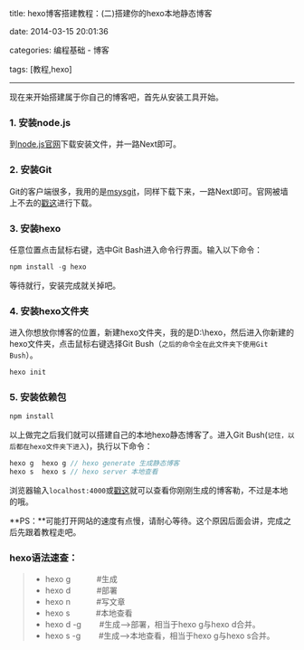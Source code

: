 title: hexo博客搭建教程：(二)搭建你的hexo本地静态博客

date: 2014-03-15 20:01:36

categories: 编程基础 - 博客

tags: [教程,hexo]

---

现在来开始搭建属于你自己的博客吧，首先从安装工具开始。

<!--more-->

### 1. 安装node.js

到[node.js官网](http://nodejs.org/)下载安装文件，并一路Next即可。

### 2. 安装Git

Git的客户端很多，我用的是[msysgit](http://code.google.com/p/msysgit/)，同样下载下来，一路Next即可。官网被墙上不去的[戳这](http://xiazai.xiazaiba.com/Soft/M/msysgit_1.9.4.0_XiaZaiBa.zip)进行下载。

### 3. 安装hexo

任意位置点击鼠标右键，选中Git Bash进入命令行界面。输入以下命令：

```objectivec
npm install -g hexo
```

等待就行，安装完成就关掉吧。

### 4. 安装hexo文件夹

进入你想放你博客的位置，新建hexo文件夹，我的是D:\hexo，然后进入你新建的hexo文件夹，点击鼠标右键选择Git Bush（`之后的命令全在此文件夹下使用Git Bush`）。

```objectivec
hexo init
```

### 5. 安装依赖包

```objectivec
npm install
```

以上做完之后我们就可以搭建自己的本地hexo静态博客了。进入Git Bush(`记住，以后都在hexo文件夹下进入`)，执行以下命令：

```objectivec 
hexo g  hexo g // hexo generate 生成静态博客  
hexo s  hexo s // hexo server 本地查看
```

浏览器输入`localhost:4000`或[戳这](http://localhost:4000/)就可以查看你刚刚生成的博客勒，不过是本地的哦。

**PS：**可能打开网站的速度有点慢，请耐心等待。这个原因后面会讲，完成之后先跟着教程走吧。

### hexo语法速查：

> * hexo g 　　　#生成 
> * hexo d 　　　#部署 
> * hexo n 　　　#写文章
> * hexo s 　　　#本地查看 
> * hexo d -g 　　#生成-->部署，相当于hexo g与hexo d合并。 
> * hexo s -g 　　#生成-->本地查看，相当于hexo g与hexo s合并。
